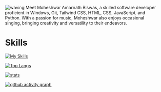![waving](https://capsule-render.vercel.app/api?type=waving&height=90&color=gradient)
Meet Moheshwar Amarnath Biswas, a skilled software developer proficient in Windows, Git, Tailwind CSS, HTML, CSS, JavaScript, and Python. With a passion for music, Moheshwar also enjoys occasional singing, bringing creativity and versatility to their endeavors.

# Skills

[![My Skills](https://skillicons.dev/icons?i=bash,powershell,linux,c,py,html,css,js,ts,md,bootstrap,tailwind,vscode,git,github,vite,ps,pr,discord,twitter,stackoverflow,azure,cloudflare,vercel)](https://skillicons.dev)

[![Top Langs](https://github-readme-stats.vercel.app/api/top-langs?username=fluentmoheshwar&show_icons=true&theme=vue-dark&locale=en&layout=compact)](https://github.com/anuraghazra/github-readme-stats)

[![stats](https://github-readme-stats.vercel.app/api?username=fluentmoheshwar&show_icons=true&theme=vue-dark)](https://github.com/anuraghazra/github-readme-stats)

[![github activity graph](https://github-readme-activity-graph.cyclic.app/graph?username=fluentmoheshwar&theme=vue)](https://github.com/ashutosh00710/github-readme-activity-graph)

